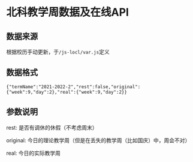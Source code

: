 # 北科教学周数据及在线API

## 数据来源
根据校历手动更新，于`/js-locl/var.js`定义

## 数据格式

`{"termName":"2021-2022-2","rest":false,"original":{"week":9,"day":2},"real":{"week":9,"day":2}}`

## 参数说明
rest: 是否有调休的休假（不考虑周末）

original: 今日的理论教学周（但是在丢失的教学周（比如国庆）中，周会不对）

real: 今日的实际教学周

